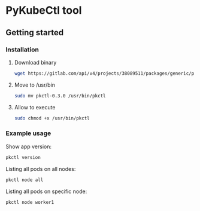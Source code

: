 # PyKubeCtl tool

## Getting started
### Installation

1. Download binary
   ```bash
   wget https://gitlab.com/api/v4/projects/38089511/packages/generic/pkctl/0.3.0/pkctl-0.3.0
   ```
2. Move to /usr/bin
   ```bash
   sudo mv pkctl-0.3.0 /usr/bin/pkctl
   ```
3. Allow to execute
   ```bash
   sudo chmod +x /usr/bin/pkctl
   ```
### Example usage

Show app version:
```bash
pkctl version
```
Listing all pods on all nodes:
```bash
pkctl node all
```
Listing all pods on specific node:
```bash
pkctl node worker1
```